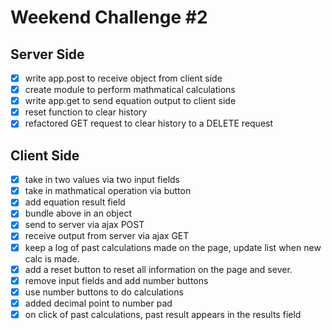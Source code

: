 # Weekend Challenge #2

## Server Side

- [X] write app.post to receive object from client side
- [X] create module to perform mathmatical calculations
- [X] write app.get to send equation output to client side
- [X] reset function to clear history
- [X] refactored GET request to clear history to a DELETE request

## Client Side

- [X] take in two values via two input fields
- [X] take in mathmatical operation via button
- [X] add equation result field
- [X] bundle above in an object
- [X] send to server via ajax POST 
- [X] receive output from server via ajax GET
- [X] keep a log of past calculations made on the page, update list when new calc is made.
- [X] add a reset button to reset all information on the page and sever.
- [X] remove input fields and add number buttons
- [X] use number buttons to do calculations
- [X] added decimal point to number pad
- [X] on click of past calculations, past result appears in the results field 